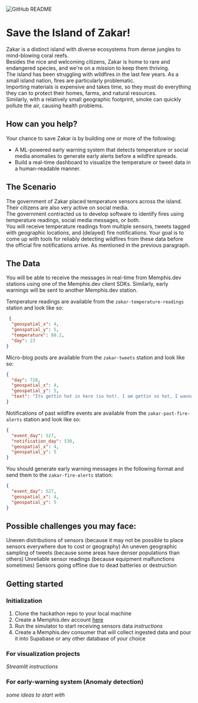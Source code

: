 ![GitHub README](https://github.com/memphisdev/save-zakar-hackathon/assets/70286779/608ddd4f-4b71-484f-8d10-ebed3622d13e)


# Save the Island of Zakar! #
Zakar is a distinct island with diverse ecosystems from dense jungles to mind-blowing coral reefs.<br>
Besides the nice and welcoming citizens, Zakar is home to rare and endangered species, and we're on a mission to keep them thriving.<br>
The island has been struggling with wildfires in the last few years.  As a small island nation, fires are particularly problematic.<br>
Importing materials is expensive and takes time, so they must do everything they can to protect their homes, farms, and natural resources.<br>
Similarly, with a relatively small geographic footprint, smoke can quickly pollute the air, causing health problems.

## How can you help? ##
Your chance to save Zakar is by building one or more of the following:

* A ML-powered early warning system that detects temperature or social media anomalies to generate early alerts before a wildfire spreads.
* Build a real-time dashboard to visualize the temperature or tweet data in a human-readable manner.

## The Scenario ##

The government of Zakar placed temperature sensors across the island. Their citizens are also very active on social media.  
The government contracted us to develop software to identify fires using temperature readings, social media messages, or both.  
You will receive temperature readings from multiple sensors, tweets tagged with geographic locations, and (delayed) fire notifications.
Your goal is to come up with tools for reliably detecting wildfires from these data before the official fire notifications arrive. As mentioned in the previous paragraph.

## The Data 
You will be able to receive the messages in real-time from Memphis.dev stations using one of the Memphis.dev client SDKs. 
Similarly, early warnings will be sent to another Memphis.dev station.

Temperature readings are available from the `zakar-temperature-readings` station and look like so:

```json
 {
  "geospatial_x": 4,
  "geospatial_y": 5,
  "temperature": 80.2,
  "day": 23
}
```

Micro-blog posts are available from the `zakar-tweets` station and look like so:

```json
{
  "day": 728,
  "geospatial_x": 4,
  "geospatial_y": 5,
  "text": "Its gettin hot in here (so hot). I am gettin so hot, I wanna take my clothes off"
}
```

Notifications of past wildfire events are available from the `zakar-past-fire-alerts` station and look like so:
```json
{
  "event_day": 527,
  "notification_day": 530,
  "geospatial_x": 4,
  "geospatial_y": 5
}
```

You should generate early warning messages in the following format and send them to the `zakar-fire-alerts` station:

```json
{
  "event_day": 527,
  "geospatial_x": 4,
  "geospatial_y": 5
}
```

## Possible challenges you may face:
Uneven distributions of sensors (because it may not be possible to place sensors everywhere due to cost or geography)
An uneven geographic sampling of tweets (because some areas have denser populations than others)
Unreliable sensor readings (because equipment malfunctions sometimes)
Sensors going offline due to dead batteries or destruction

## Getting started
### Initialization
1. Clone the hackathon repo to your local machine
2. Create a Memphis.dev account [here](https://cloud.memphis.dev)
3. Run the simulator to start receiving sensors data *instructions*
4. Create a Memphis.dev consumer that will collect ingested data and pour it into Supabase or any other database of your choice

### For visualization projects
*Streamlit instructions*

### For early-warning system (Anomaly detection)
*some ideas to start with*


